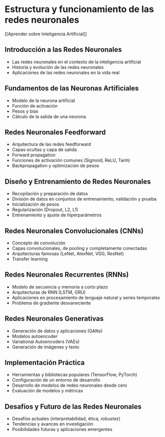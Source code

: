 # Estructura y funcionamiento de las  redes neuronales

[[Aprender sobre Inteligencia Artificial]]

## Introducción a las Redes Neuronales

* Las redes neuronales en el contexto de la inteligencia artificial
* Historia y evolución de las redes neuronales
* Aplicaciones de las redes neuronales en la vida real

## Fundamentos de las Neuronas Artificiales

* Modelo de la neurona artificial
* Función de activación
* Pesos y bias
* Cálculo de la salida de una neurona

## Redes Neuronales Feedforward

* Arquitectura de las redes feedforward
* Capas ocultas y capa de salida
* Forward propagation
* Funciones de activación comunes (Sigmoid, ReLU, Tanh)
* Backpropagation y optimización de pesos

## Diseño y Entrenamiento de Redes Neuronales

* Recopilación y preparación de datos
* División de datos en conjuntos de entrenamiento, validación y prueba
* Inicialización de pesos
* Regularización (Dropout, L2, L1)
* Entrenamiento y ajuste de hiperparámetros

## Redes Neuronales Convolucionales (CNNs)

* Concepto de convolución
* Capas convolucionales, de pooling y completamente conectadas
* Arquitecturas famosas (LeNet, AlexNet, VGG, ResNet)
* Transfer learning

## Redes Neuronales Recurrentes (RNNs)

* Modelo de secuencia y memoria a corto plazo
* Arquitecturas de RNN (LSTM, GRU)
* Aplicaciones en procesamiento de lenguaje natural y series temporales
* Problema de gradiente desvaneciente

## Redes Neuronales Generativas

* Generación de datos y aplicaciones (GANs)
* Modelos autoencoder
* Variational Autoencoders (VAEs)
* Generación de imágenes y texto

## Implementación Práctica

* Herramientas y bibliotecas populares (TensorFlow, PyTorch)
* Configuración de un entorno de desarrollo
* Desarrollo de modelos de redes neuronales desde cero
* Evaluación de modelos y métricas

## Desafíos y Futuro de las Redes Neuronales

* Desafíos actuales (interpretabilidad, ética, robustez)
* Tendencias y avances en investigación
* Posibilidades futuras y aplicaciones emergentes

